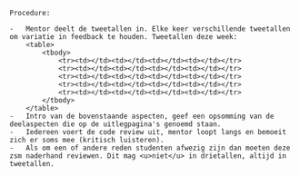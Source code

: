     Procedure:

    -   Mentor deelt de tweetallen in. Elke keer verschillende tweetallen om variatie in feedback te houden. Tweetallen deze week:
        <table>
            <tbody>
                <tr><td></td><td></td><td></td><td></td></tr>
                <tr><td></td><td></td><td></td><td></td></tr>
                <tr><td></td><td></td><td></td><td></td></tr>
                <tr><td></td><td></td><td></td><td></td></tr>
                <tr><td></td><td></td><td></td><td></td></tr>
            </tbody>
        </table>
    -   Intro van de bovenstaande aspecten, geef een opsomming van de deelaspecten die op de uitlegpagina's genoemd staan.
    -   Iedereen voert de code review uit, mentor loopt langs en bemoeit zich er soms mee (kritisch luisteren).
    -   Als om een of andere reden studenten afwezig zijn dan moeten deze zsm naderhand reviewen. Dit mag <u>niet</u> in drietallen, altijd in tweetallen.

